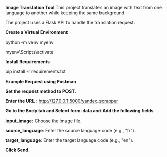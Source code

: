 **Image Translation Tool**
This project translates an image with text from one language to another while keeping the same background.

The project uses a Flask API to handle the translation request.


**Create a Virtual Environment**

python -m venv myenv

myenv\Scripts\activate


**Install Requirements**

pip install -r requirements.txt


**Example Request using Postman**


**Set the request method to POST.**

**Enter the URL** : http://127.0.0.1:5000/yandex_scrapper

**Go to the Body tab and Select form-data and Add the following fields**

**input_image**: Choose the image file.

**source_language**: Enter the source language code (e.g., "fr").

**target_language**: Enter the target language code (e.g., "en").

**Click Send.**

